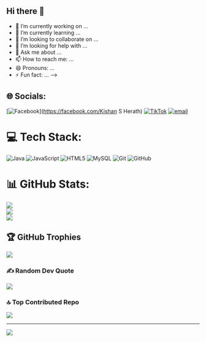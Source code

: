 ## Hi there 👋

- 🔭 I’m currently working on ...
- 🌱 I’m currently learning ...
- 👯 I’m looking to collaborate on ...
- 🤔 I’m looking for help with ...
- 💬 Ask me about ...
- 📫 How to reach me: ...
- 😄 Pronouns: ...
- ⚡ Fun fact: ...
-->


## 🌐 Socials:
[![Facebook](https://img.shields.io/badge/Facebook-%231877F2.svg?logo=Facebook&logoColor=white)](https://facebook.com/Kishan S Herath) [![TikTok](https://img.shields.io/badge/TikTok-%23000000.svg?logo=TikTok&logoColor=white)](https://tiktok.com/@Mr.Shan22.7) [![email](https://img.shields.io/badge/Email-D14836?logo=gmail&logoColor=white)](mailto:kishansherath@gmail.com) 

# 💻 Tech Stack:
![Java](https://img.shields.io/badge/java-%23ED8B00.svg?style=flat-square&logo=openjdk&logoColor=white) ![JavaScript](https://img.shields.io/badge/javascript-%23323330.svg?style=flat-square&logo=javascript&logoColor=%23F7DF1E) ![HTML5](https://img.shields.io/badge/html5-%23E34F26.svg?style=flat-square&logo=html5&logoColor=white) ![MySQL](https://img.shields.io/badge/mysql-4479A1.svg?style=flat-square&logo=mysql&logoColor=white) ![Git](https://img.shields.io/badge/git-%23F05033.svg?style=flat-square&logo=git&logoColor=white) ![GitHub](https://img.shields.io/badge/github-%23121011.svg?style=flat-square&logo=github&logoColor=white)
# 📊 GitHub Stats:
![](https://github-readme-stats.vercel.app/api?username=KishanS2004&theme=dark&hide_border=false&include_all_commits=false&count_private=false)<br/>
![](https://nirzak-streak-stats.vercel.app/?user=KishanS2004&theme=dark&hide_border=false)<br/>
![](https://github-readme-stats.vercel.app/api/top-langs/?username=KishanS2004&theme=dark&hide_border=false&include_all_commits=false&count_private=false&layout=compact)

## 🏆 GitHub Trophies
![](https://github-profile-trophy.vercel.app/?username=KishanS2004&theme=dracula&no-frame=false&no-bg=true&margin-w=4)

### ✍️ Random Dev Quote
![](https://quotes-github-readme.vercel.app/api?type=vetical&theme=radical)

### 🔝 Top Contributed Repo
![](https://github-contributor-stats.vercel.app/api?username=KishanS2004&limit=5&theme=dark&combine_all_yearly_contributions=true)

---
[![](https://visitcount.itsvg.in/api?id=KishanS2004&icon=7&color=13)](https://visitcount.itsvg.in)

<!-- Proudly created with GPRM ( https://gprm.itsvg.in ) -->
